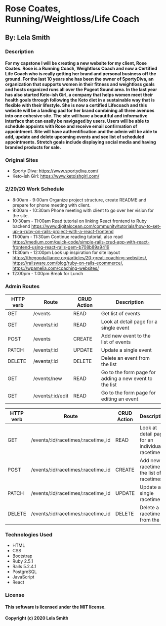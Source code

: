 # Rose Coates, Running/Weightloss/Life Coach
## By: Lela Smith

### Description
#### For my capstone I will be creating a new website for my client, Rose Coates. Rose is a Running Coach, Weightloss Coach and now a Certified Life Coach who is really getting her brand and personal business off the ground. For the last 10 years she has been the owner of SportyDiva, an organization that supports women in their fitness and weightloss goals and hosts organized runs all over the Pugeot Sound area. In the last year has also started Keto-ish Girl, a company that helps women meet their health goals through following the Keto diet in a sustainable way that is flexible with their lifestyle. She is now a certified Lifecoach and this website will be a landing pad for her brand combining all three avenues into one cohesive site. The site will have a beautiful and informative interface that can easily be navigaged by users. Users will be able to schedule appoints with Rose and receive email confirmation of appointment. Site will have authentification and the admin will be able to add, update and delete upcoming events and see list of scheduled appointments. Stretch goals include displaying social media and having branded products for sale.

### Original Sites
* Sporty Diva: https://www.sportydiva.com/
* Keto-ish Girl: https://www.ketoishgirl.com/

### 2/29/20 Work Schedule
* 8:00am - 9:00am Organize project structure, create README and prepare for phone meeting with client.
* 9:00am - 10:30am Phone meeting with client to go over her vision for the site.
* 10:30am - 11:00am Read tutorial on linking React frontend to Ruby backend https://www.digitalocean.com/community/tutorials/how-to-set-up-a-ruby-on-rails-project-with-a-react-frontend
* 11:00am - 11:30am Continue reading tutorial, also read https://medium.com/quick-code/simple-rails-crud-app-with-react-frontend-using-react-rails-gem-b708b89a9419
* 11:30am - 12:00pm Look up inspiration for site layout https://thegoodalliance.org/articles/20-great-coaching-websites/, https://railsware.com/blog/ruby-on-rails-ecommerce/, https://wpamelia.com/coaching-websites/
* 12:00pm - 1:00pm Break for Lunch


### Admin Routes
|HTTP verb|Route|CRUD Action|Description|
|---|---|---|---|
|GET|/events|READ|Get list of events|
|GET|/events/:id|READ|Look at detail page for a single event|
|POST|/events|CREATE|Add new event to the list of events|
|PATCH|/events/:id|UPDATE|Update a single event|
|DELETE|/events/:id|DELETE|Delete an event from the list|
|GET|/events/new|READ|Go to the form page for adding a new event to the list|
|GET|/events/:id/edit|READ|Go to the form page for editing an event


|HTTP verb|Route|CRUD Action|Description|
|---|---|---|---|
|GET|/events/:id/racetimes/:racetime_id|READ|Look at detail page for an individual racetime|
|POST|/events/:id/racetimes/:racetime_id|CREATE|Add new racetime to the list of racetimes|
|PATCH|/events/:id/racetimes/:racetime_id|UPDATE|Update a single racetime|
|DELETE|/events/:id/racetimes/:racetime_id|DELETE|Delete a racetime from the list|


### Technologies Used
* HTML
* CSS
* Bootstrap
* Ruby 2.5.1
* Rails 5.2.4.1
* PostgreSQL
* JavaScript
* React

### License
#### This software is licensed under the MIT license.

#### Copyright (c) 2020 Lela Smith
